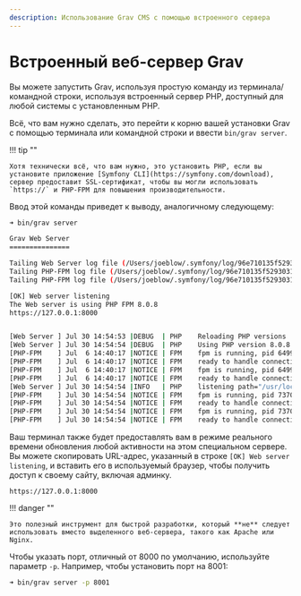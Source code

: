 ```yaml
---
description: Использование Grav CMS с помощью встроенного сервера
---
```


# Встроенный веб-сервер Grav

Вы можете запустить Grav, используя простую команду из терминала/командной строки, используя встроенный сервер PHP, доступный для любой системы с установленным PHP.

Всё, что вам нужно сделать, это перейти к корню вашей установки Grav с помощью терминала или командной строки и ввести `bin/grav server`.

!!! tip ""

    Хотя технически всё, что вам нужно, это установить PHP, если вы установите приложение [Symfony CLI](https://symfony.com/download), сервер предоставит SSL-сертификат, чтобы вы могли использовать `https://` и PHP-FPM для повышения производительности.

Ввод этой команды приведет к выводу, аналогичному следующему:

```bash
➜ bin/grav server

Grav Web Server
===============

Tailing Web Server log file (/Users/joeblow/.symfony/log/96e710135f52930318e745e901e4010d0907cec3.log)
Tailing PHP-FPM log file (/Users/joeblow/.symfony/log/96e710135f52930318e745e901e4010d0907cec3/53fb8ec204547646acb3461995e4da5a54cc7575.log)
Tailing PHP-FPM log file (/Users/joeblow/.symfony/log/96e710135f52930318e745e901e4010d0907cec3/53fb8ec204547646acb3461995e4da5a54cc7575.log)

[OK] Web server listening
The Web server is using PHP FPM 8.0.8
https://127.0.0.1:8000


[Web Server ] Jul 30 14:54:53 |DEBUG  | PHP    Reloading PHP versions
[Web Server ] Jul 30 14:54:54 |DEBUG  | PHP    Using PHP version 8.0.8 (from default version in $PATH)
[PHP-FPM    ] Jul  6 14:40:17 |NOTICE | FPM    fpm is running, pid 64992
[PHP-FPM    ] Jul  6 14:40:17 |NOTICE | FPM    ready to handle connections
[PHP-FPM    ] Jul  6 14:40:17 |NOTICE | FPM    fpm is running, pid 64992
[PHP-FPM    ] Jul  6 14:40:17 |NOTICE | FPM    ready to handle connections
[Web Server ] Jul 30 14:54:54 |INFO   | PHP    listening path="/usr/local/Cellar/php/8.0.8_2/sbin/php-fpm" php="8.0.8" port=65140
[PHP-FPM    ] Jul 30 14:54:54 |NOTICE | FPM    fpm is running, pid 73709
[PHP-FPM    ] Jul 30 14:54:54 |NOTICE | FPM    ready to handle connections
[PHP-FPM    ] Jul 30 14:54:54 |NOTICE | FPM    fpm is running, pid 73709
[PHP-FPM    ] Jul 30 14:54:54 |NOTICE | FPM    ready to handle connections
```

Ваш терминал также будет предоставлять вам в режиме реального времени обновления любой активности на этом специальном сервере. Вы можете скопировать URL-адрес, указанный в строке `[OK] Web server listening`, и вставить его в используемый браузер, чтобы получить доступ к своему сайту, включая админку.

```
https://127.0.0.1:8000
```

!!! danger ""

    Это полезный инструмент для быстрой разработки, который **не** следует использовать вместо выделенного веб-сервера, такого как Apache или Nginx.

Чтобы указать порт, отличный от 8000 по умолчанию, используйте параметр `-p`. Например, чтобы установить порт на 8001:

```bash
➜ bin/grav server -p 8001
```
